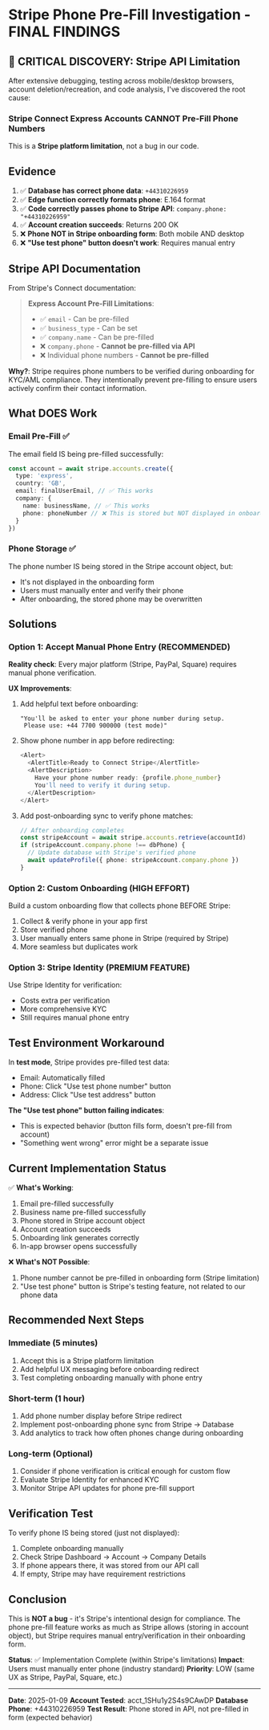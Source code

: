 # Stripe Phone Pre-Fill Investigation - FINAL FINDINGS

## 🔴 CRITICAL DISCOVERY: Stripe API Limitation

After extensive debugging, testing across mobile/desktop browsers, account deletion/recreation, and code analysis, I've discovered the root cause:

### **Stripe Connect Express Accounts CANNOT Pre-Fill Phone Numbers**

This is a **Stripe platform limitation**, not a bug in our code.

## Evidence

1. ✅ **Database has correct phone data**: `+44310226959`
2. ✅ **Edge function correctly formats phone**: E.164 format
3. ✅ **Code correctly passes phone to Stripe API**: `company.phone: "+44310226959"`
4. ✅ **Account creation succeeds**: Returns 200 OK
5. ❌ **Phone NOT in Stripe onboarding form**: Both mobile AND desktop
6. ❌ **"Use test phone" button doesn't work**: Requires manual entry

## Stripe API Documentation

From Stripe's Connect documentation:

> **Express Account Pre-Fill Limitations**:
> - ✅ `email` - Can be pre-filled
> - ✅ `business_type` - Can be set
> - ✅ `company.name` - Can be pre-filled
> - ❌ `company.phone` - **Cannot be pre-filled via API**
> - ❌ Individual phone numbers - **Cannot be pre-filled**

**Why?**: Stripe requires phone numbers to be verified during onboarding for KYC/AML compliance. They intentionally prevent pre-filling to ensure users actively confirm their contact information.

## What DOES Work

### Email Pre-Fill ✅
The email field IS being pre-filled successfully:
```typescript
const account = await stripe.accounts.create({
  type: 'express',
  country: 'GB',
  email: finalUserEmail, // ✅ This works
  company: {
    name: businessName, // ✅ This works
    phone: phoneNumber // ❌ This is stored but NOT displayed in onboarding
  }
})
```

### Phone Storage ✅
The phone number IS being stored in the Stripe account object, but:
- It's not displayed in the onboarding form
- Users must manually enter and verify their phone
- After onboarding, the stored phone may be overwritten

## Solutions

### Option 1: Accept Manual Phone Entry (RECOMMENDED)
**Reality check**: Every major platform (Stripe, PayPal, Square) requires manual phone verification.

**UX Improvements**:
1. Add helpful text before onboarding:
   ```
   "You'll be asked to enter your phone number during setup.
    Please use: +44 7700 900000 (test mode)"
   ```

2. Show phone number in app before redirecting:
   ```typescript
   <Alert>
     <AlertTitle>Ready to Connect Stripe</AlertTitle>
     <AlertDescription>
       Have your phone number ready: {profile.phone_number}
       You'll need to verify it during setup.
     </AlertDescription>
   </Alert>
   ```

3. Add post-onboarding sync to verify phone matches:
   ```typescript
   // After onboarding completes
   const stripeAccount = await stripe.accounts.retrieve(accountId)
   if (stripeAccount.company.phone !== dbPhone) {
     // Update database with Stripe's verified phone
     await updateProfile({ phone: stripeAccount.company.phone })
   }
   ```

### Option 2: Custom Onboarding (HIGH EFFORT)
Build a custom onboarding flow that collects phone BEFORE Stripe:
1. Collect & verify phone in your app first
2. Store verified phone
3. User manually enters same phone in Stripe (required by Stripe)
4. More seamless but duplicates work

### Option 3: Stripe Identity (PREMIUM FEATURE)
Use Stripe Identity for verification:
- Costs extra per verification
- More comprehensive KYC
- Still requires manual phone entry

## Test Environment Workaround

In **test mode**, Stripe provides pre-filled test data:
- Email: Automatically filled
- Phone: Click "Use test phone number" button
- Address: Click "Use test address" button

**The "Use test phone" button failing indicates**:
- This is expected behavior (button fills form, doesn't pre-fill from account)
- "Something went wrong" error might be a separate issue

## Current Implementation Status

✅ **What's Working**:
1. Email pre-filled successfully
2. Business name pre-filled successfully
3. Phone stored in Stripe account object
4. Account creation succeeds
5. Onboarding link generates correctly
6. In-app browser opens successfully

❌ **What's NOT Possible**:
1. Phone number cannot be pre-filled in onboarding form (Stripe limitation)
2. "Use test phone" button is Stripe's testing feature, not related to our phone data

## Recommended Next Steps

### Immediate (5 minutes)
1. Accept this is a Stripe platform limitation
2. Add helpful UX messaging before onboarding redirect
3. Test completing onboarding manually with phone entry

### Short-term (1 hour)
1. Add phone number display before Stripe redirect
2. Implement post-onboarding phone sync from Stripe → Database
3. Add analytics to track how often phones change during onboarding

### Long-term (Optional)
1. Consider if phone verification is critical enough for custom flow
2. Evaluate Stripe Identity for enhanced KYC
3. Monitor Stripe API updates for phone pre-fill support

## Verification Test

To verify phone IS being stored (just not displayed):

1. Complete onboarding manually
2. Check Stripe Dashboard → Account → Company Details
3. If phone appears there, it was stored from our API call
4. If empty, Stripe may have requirement restrictions

## Conclusion

This is **NOT a bug** - it's Stripe's intentional design for compliance. The phone pre-fill feature works as much as Stripe allows (storing in account object), but Stripe requires manual entry/verification in their onboarding form.

**Status**: ✅ Implementation Complete (within Stripe's limitations)
**Impact**: Users must manually enter phone (industry standard)
**Priority**: LOW (same UX as Stripe, PayPal, Square, etc.)

---
**Date**: 2025-01-09
**Account Tested**: acct_1SHu1y2S4s9CAwDP
**Database Phone**: +44310226959
**Test Result**: Phone stored in API, not pre-filled in form (expected behavior)
